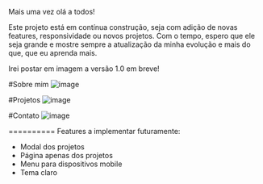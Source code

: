 Mais uma vez olá a todos!

Este projeto está em contínua construção, seja com adição de novas features, responsividade ou novos projetos. Com o tempo, espero que ele seja grande e mostre sempre a atualização da minha evolução e mais do que, que eu aprenda mais.

Irei postar em imagem a versão 1.0 em breve!

#Sobre mim
![image](https://github.com/fabioDev21/MeuPortfolio/assets/111830665/02b4f88b-f4a9-45bd-8bc5-6049a13b3809)

#Projetos
![image](https://github.com/fabioDev21/MeuPortfolio/assets/111830665/90443b11-e83c-4482-ab64-c59ce730e255)

#Contato
![image](https://github.com/fabioDev21/MeuPortfolio/assets/111830665/048396f8-44c8-4d88-8e07-ac3471263f6c)

==========
Features a implementar futuramente:

- Modal dos projetos
- Página apenas dos projetos
- Menu para dispositivos mobile
- Tema claro

